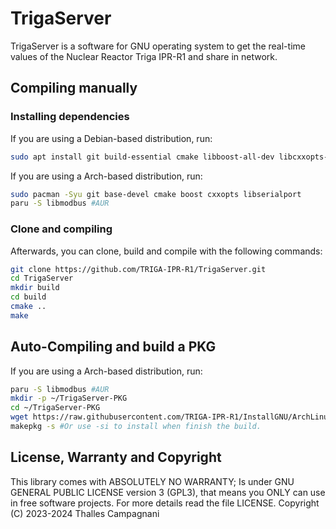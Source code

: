 # TrigaServer

TrigaServer is a software for GNU operating system to get the real-time values of the Nuclear Reactor
Triga IPR-R1 and share in network.

## Compiling manually

### Installing dependencies

If you are using a Debian-based distribution, run:

``` Bash
sudo apt install git build-essential cmake libboost-all-dev libcxxopts-dev libmodbus-dev libserialport-dev libjsoncpp-dev
```

If you are using a Arch-based distribution, run:

``` Bash
sudo pacman -Syu git base-devel cmake boost cxxopts libserialport
paru -S libmodbus #AUR
```

### Clone and compiling

Afterwards, you can clone, build and compile with the following commands:

``` Bash
git clone https://github.com/TRIGA-IPR-R1/TrigaServer.git
cd TrigaServer
mkdir build
cd build
cmake ..
make
```

## Auto-Compiling and build a PKG

If you are using a Arch-based distribution, run:

``` Bash
paru -S libmodbus #AUR
mkdir -p ~/TrigaServer-PKG
cd ~/TrigaServer-PKG
wget https://raw.githubusercontent.com/TRIGA-IPR-R1/InstallGNU/ArchLinux/TrigaServer/PKGBUILD
makepkg -s #Or use -si to install when finish the build.
```

## License, Warranty and Copyright

This library comes with ABSOLUTELY NO WARRANTY; Is under GNU GENERAL PUBLIC LICENSE version 3
(GPL3), that means you ONLY can use in free software projects. For more details read the file
LICENSE. Copyright (C) 2023-2024 Thalles Campagnani
